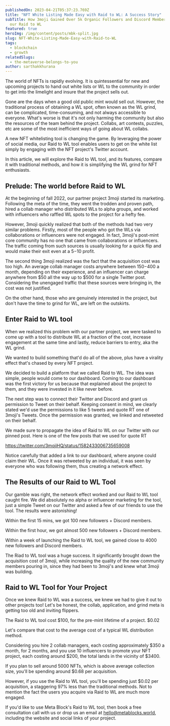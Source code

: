```yaml
---
publishedOn: 2023-04-21T05:37:23.769Z
title: "NFT White Listing Made Easy with Raid to WL: A Success Story"
subTitle: How 3moji Gained Over 5k Organic Followers and Discord Members with
  our Raid to WL
featured: true
heroImg: /img/content/posts/mbk-split.jpg
slug: NFT-White-Listing-Made-Easy-with-Raid-to-WL
tags:
  - blockchain
  - growth
relatedSlugs:
  - the-metaverse-belongs-to-you
author: sarthakkhurana
---
```

The world of NFTs is rapidly evolving. It is quintessential for new and upcoming projects to hand out white lists or WL to the community in order to get into the limelight and insure that the project sells out. 

Gone are the days when a good old public mint would sell out. However, the traditional process of obtaining a WL spot, often known as the WL grind, can be complicated, time-consuming, and not always accessible to everyone. What's worse is that it's not only harming the community but also the resources of the team behind the project. Collabs, art contests, puzzles, etc are some of the most inefficient ways of going about WL collabs. 

A new NFT whitelisting tool is changing the game. By leveraging the power of social media, our Raid to WL tool enables users to get on the white list simply by engaging with the NFT project's Twitter account. 

In this article, we will explore the Raid to WL tool, and its features, compare it with traditional methods, and how it is simplifying the WL grind for NFT enthusiasts.

## P﻿relude: The world before Raid to WL

At the beginning of fall 2022, our partner project 3moji started its marketing. Following the meta of the time, they went the trodden and proven path, hired a collab manager who distributed WLs to alpha groups, and worked with influencers who raffled WL spots to the project for a hefty fee. 

However, 3moji quickly realized that both of the methods had two very similar problems. Firstly, most of the people who got the WLs via collaborations or influencers were not engaged. In fact, 3moji's post-mint core community has no one that came from collaborations or influencers. The traffic coming from such sources is usually looking for a quick flip and would make their exit even at a $5-$10 profit.

The second thing 3moji realized was the fact that the acquisition cost was too high. An average collab manager costs anywhere between $150-$400 a month, depending on their experience, and an influencer can charge anywhere from $50 all the way up to $500 for a single Twitter post. Considering the unengaged traffic that these sources were bringing in, the cost was not justified. 

On the other hand, those who are genuinely interested in the project, but don't have the time to grind for WL, are left on the outskirts. 

## E﻿nter Raid to WL tool 

When we realized this problem with our partner project, we were tasked to come up with a tool to distribute WL at a fraction of the cost, increase engagement at the same time and lastly, reduce barriers to entry, aka the WL grind. 

We wanted to build something that'd do all of the above, plus have a virality effect that's chased by every NFT project. 

We decided to build a platform that we called Raid to WL. The idea was simple, people would come to our dashboard. Coming to our dashboard was the first victory for us because that explained about the project to them, and they were invested in it like never before. 

The next step was to connect their Twitter and Discord and grant us permission to Tweet on their behalf. Keeping consent in mind, we clearly stated we'd use the permissions to like 5 tweets and quote RT one of 3moji's Tweets. Once the permission was granted, we linked and retweeted on their behalf. 

We made sure to propagate the idea of Raid to WL on our Twitter with our pinned post. Here is one of the few posts that we used for quote RT

https://twitter.com/3mojiHQ/status/1582433006735659008

Notice carefully that added a link to our dashboard, where anyone could claim their WL. Once it was retweeted by an individual, it was seen by everyone who was following them, thus creating a network effect. 

## The Results of our Raid to WL Tool

Our gamble was right, the network effect worked and our Raid to WL tool caught fire. We did absolutely no alpha or influencer marketing for the tool, just a simple Tweet on our Twitter and asked a few of our friends to use the tool. The results were astonishing! 

Within the first 15 mins, we got 100 new followers + Discord members. 

Within the first hour, we got almost 500 new followers + Discord members. 

Within a week of launching the Raid to WL tool, we gained close to 4000 new followers and Discord members. 

The Riad to WL tool was a huge success. It significantly brought down the acquisition cost of 3moji, while increasing the quality of the new community members pouring in, since they had been to 3moji's and knew what 3moji was building. 

## Raid to WL Tool for Your Project

Once we knew Raid to WL was a success, we knew we had to give it out to other projects too! Let's be honest, the collab, application, and grind meta is getting too old and inviting flippers. 

The Raid to WL tool cost $100, for the pre-mint lifetime of a project. $0.02

Let's compare that cost to the average cost of a typical WL distribution method. 

Considering you hire 2 collab managers, each costing approximately $350 a month, for 2 months, and you use 10 influencers to promote your NFT project, each costing around $200, the total lands in the vicinity of $3400. 

If you plan to sell around 5000 NFTs, which is above average collection size, you'll be spending around $0.68 per acquisition. 

However, if you use the Raid to WL tool, you'll be spending just $0.02 per acquisition, a staggering 97% less than the traditional methods. Not to mention the fact the users you acquire via Raid to WL are much more engaged. 

If you'd like to use Meta Block's Raid to WL tool, then book a free consultation call with us or drop us an email at hello@metablocks.world, including the website and social links of your project.